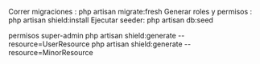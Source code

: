 Correr migraciones : php artisan migrate:fresh
Generar roles y permisos : php artisan shield:install
Ejecutar seeder: php artisan db:seed


permisos super-admin
php artisan shield:generate --resource=UserResource
php artisan shield:generate --resource=MinorResource
